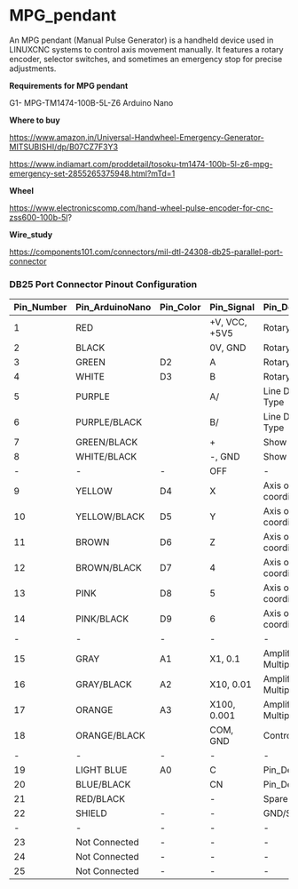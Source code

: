 # MPG_pendant
An MPG pendant (Manual Pulse Generator) is a handheld device used in LINUXCNC systems to control axis movement manually. It features a rotary encoder, selector switches, and sometimes an emergency stop for precise adjustments.





**Requirements for MPG pendant**

G1- MPG-TM1474-100B-5L-Z6
Arduino Nano





**Where to buy**

https://www.amazon.in/Universal-Handwheel-Emergency-Generator-MITSUBISHI/dp/B07CZ7F3Y3

https://www.indiamart.com/proddetail/tosoku-tm1474-100b-5l-z6-mpg-emergency-set-2855265375948.html?mTd=1


**Wheel**

https://www.electronicscomp.com/hand-wheel-pulse-encoder-for-cnc-zss600-100b-5l?





**Wire_study**

https://components101.com/connectors/mil-dtl-24308-db25-parallel-port-connector









### DB25 Port Connector Pinout Configuration


| Pin_Number | Pin_ArduinoNano | Pin_Color  | Pin_Signal  | Pin_Description |
| --- |  --- | --- |  --- | --- |
| 1 | RED |   | +V, VCC, +5V5  | Rotary Encoder |
| 2 | BLACK  |   | 0V, GND  | Rotary Encoder |
| 3 | GREEN  |D2| A  | Rotary Encoder |
| 4 | WHITE  |D3| B  | Rotary Encoder |
| 5 | PURPLE  |   | A/  | Line Driver Type |
| 6 | PURPLE/BLACK  |   | B/  | Line Driver Type |
| 7 | GREEN/BLACK  |   | +  | Show Lamp |
| 8 | WHITE/BLACK  |   | -, GND  | Show Lamp |
|-|-|-| OFF  | - |
| 9 | YELLOW  | D4| X  | Axis of coordinates |
| 10 | YELLOW/BLACK  |D5| Y  | Axis of coordinates |
| 11 | BROWN  |D6| Z  | Axis of coordinates |
| 12 | BROWN/BLACK  |D7| 4  | Axis of coordinates |
| 13 | PINK  |D8| 5  | Axis of coordinates |
| 14 | PINK/BLACK |D9| 6  | Axis of coordinates |
|-|-|-| -  |-|
| 15 | GRAY  |A1| X1, 0.1  | Amplificatory Multiple |
| 16 | GRAY/BLACK  |A2| X10, 0.01  | Amplificatory Multiple |
| 17 | ORANGE  |A3| X100, 0.001  | Amplificatory Multiple |
| 18 | ORANGE/BLACK |   | COM, GND  | Control Switch |
|-|-|-| -  |-|
| 19 | LIGHT BLUE   |A0| C  | Pin_Description |
| 20 | BLUE/BLACK   |   | CN  | Pin_Description |
| 21 | RED/BLACK   |   | -  | Spare |
| 22 | SHIELD   |-| -| GND/SHIELD |
|-|-|-| -  |-|
| 23 | Not Connected   |-| -| - |
| 24 | Not Connected   |-| -| - |
| 25 | Not Connected   |-| -| - |

	


